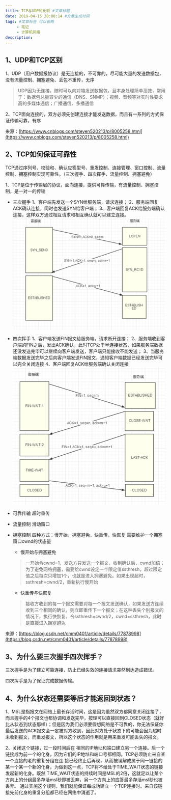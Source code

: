 ```yaml
---
title: TCP与UDP的比较 #文章标题
date: 2019-04-15 20:00:14 #文章生成时间
tags: #文章标签 可以省略
     - 笔记
     - 计算机网络
description: 
---
```

## 1、UDP和TCP区别

1、UDP（用户数据报协议）是无连接的，不可靠的，尽可能大量的发送数据包，没有流量控制、拥塞避免、丢包不重传，无序

> UDP因为无连接，随时可以向对端发送数据包，且本身处理简单高效，常用于：数据包总量较少的通信（DNS、SNMP）；视频、音频等对实时性要求高的多媒体通信；广播通信、多播通信

2、TCP面向连接的，双方必须先创建连接才能发送数据，而且有一系列的方式保证传输可靠，有序

来源：[https://www.cnblogs.com/steven520213/p/8005258.html](https://www.cnblogs.com/steven520213/p/8005258.html)

## 2、TCP如何保证可靠性

TCP通过序列号、校验和、确认应答型号、重发控制、连接管理、窗口控制、流量控制、拥塞控制实现可靠性。（三次握手、四次挥手、流量控制、拥塞避免）

1、TCP是位于传输层的协议，面向连接，提供可靠传输，有流量控制、拥塞控制，是一对一的传输

* 三次握手
1、客户端先发送一个SYN给服务端，请求连接；
2、服务端回复ACK确认连接，同时也发送SYN给客户端；
3、客户端回复ACK给服务端确认连接，这样双方通过相互请求和相互确认就可以建立连接。
![三次握手](TCP与UDP/三次握手.png)
* 四次挥手
1、客户端发送FIN报文给服务端，请求断开连接；
2、服务端收到客户端的FIN之后，发出ACK确认，此时TCP处于半连接状态，如果服务端数据还没发送完毕可以继续向客户端发送，客户端只能接收不能发送；
3、当服务端数据发送完毕之后向客户端发送FIN报文，通知客户端数据已经发送完毕可以完全关闭连接
4、客户端回复ACK给服务端确认关闭连接
![四次挥手](TCP与UDP/四次挥手.png)
* 可靠传输
超时重传
* 流量控制 
滑动窗口
* 拥塞控制
四种方式：慢开始，拥塞避免，快重传，快恢复
需要维护一个拥塞窗口cwnd的状态量

   * 慢开始与拥塞避免

   > 一开始令cwnd=1，发送方只发送一个报文，收到确认后，cwnd加倍；为了避免网络拥塞，需要给cwnd设定一个限定值ssthresh，超过限定值之后每次只增加1个，也就是进入拥塞避免。如果出现超时，ssthresh=cwnd/2，重新执行慢开始

   * 快重传与快恢复

   > 接收方收到的每一个报文需要对每一个报文发送确认，如果发送方连续收到三个相同的确认，则立即重传下一个报文；在这种丢失个别报文的情况下，执行快恢复，令ssthresh=cwnd/2，cwnd=ssthresh，此时是直接进入拥塞避免

来源：[https://blog.csdn.net/cmm0401/article/details/77878998](https://blog.csdn.net/cmm0401/article/details/77878998)

## 3、为什么要三次握手四次挥手？

三次握手是为了建立可靠连接，防止已经失效的连接请求突然到达造成错误。

四次挥手是为了保证完成数据传输。

## 4、为什么状态还需要等后才能返回到状态？

1、MSL是指报文在网络上最长存活时间，这是因为虽然双方都同意关闭连接了，而且握手的4个报文也都协调和发送完毕，按理可以直接回到CLOSED状态（就好比从状态到状态那样）；但是因为我们必须要假想网络是不可靠的，你无法保证你最后发送的ACK报文会一定被对方收到，因此对方处于状态下的可能会因为超时未收到报文，而重发报文，所以这个状态的作用就是用来重发可能丢失的报文。

2、关闭这个链接，过一段时间后在 相同的IP地址和端口建立另一个连接。后一个链接成为前一个的化身。因为它们的IP地址和端口号都相同。TCP必须防止来自某一个连接的老的重复分组在连 接已经终止后再现，从而被误解成属于同一链接的某一个某一个新的化身。为做到这一点，TCP将不给处于TIME\_WAIT状态的链接发起新的化身。既然 TIME\_WAIT状态的持续时间是MSL的2倍，这就足以让某个方向上的分组最多存活msl秒即被丢弃，另一个方向上的应答最多存活msl秒也被丢弃。 通过实施这个规则，我们就能保证每成功建立一个TCP连接时。来自该链接先前化身的重复分组都已经在网络中消逝了。